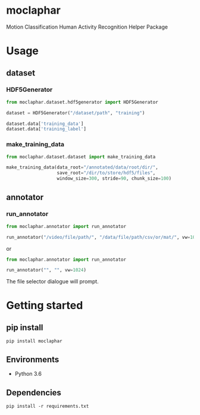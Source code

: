 # moclaphar
Motion Classification Human Activity Recognition Helper Package

# Usage
## dataset
### HDF5Generator
```python
from moclaphar.dataset.hdf5generator import HDF5Generator

dataset = HDF5Generator("/dataset/path", "training")

dataset.data['training_data']
dataset.data['training_label']
```


### make_training_data
```python
from moclaphar.dataset.dataset import make_training_data

make_training_data(data_root="/annotated/data/root/dir/",
                   save_root="/dir/to/store/hdf5/files",
                   window_size=300, stride=90, chunk_size=100)
```

## annotator
### run_annotator
```python
from moclaphar.annotator import run_annotator

run_annotator("/video/file/path/", "/data/file/path/csv/or/mat/", vw=1024)
```
or
```python
from moclaphar.annotator import run_annotator

run_annotator("", "", vw=1024)
```
The file selector dialogue will prompt.

# Getting started
## pip install
```
pip install moclaphar
```

## Environments
- Python 3.6

## Dependencies
```
pip install -r requirements.txt
```
